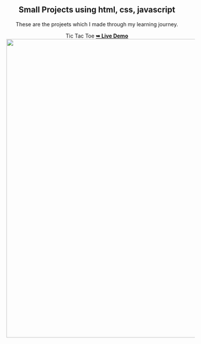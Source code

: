 <div align="center">
<h2>Small Projects using html, css, javascript</h2>
<p>These are the projeets which I made through my learning journey.</p>
Tic Tac Toe <a href="https://dopedev32.github.io/Mini_Projects/Tic%20Tac%20Toe/index" target="_blank"><strong>➥ Live Demo</strong></a>
  
  <a href="https://dopedev32.github.io/Mini_Projects/Tic%20Tac%20Toe/index">
<img src="" 
width="800" hspace="10" >
</div>
